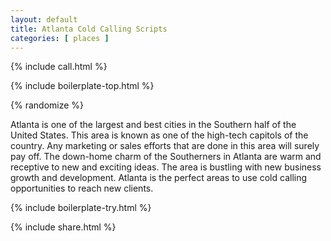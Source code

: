 ```yaml
---
layout: default
title: Atlanta Cold Calling Scripts
categories: [ places ]
---
```


{% include call.html %}

{% include boilerplate-top.html %}


{% randomize %}

Atlanta is one of the largest and best cities in the Southern half of the United States. This area is known as one of the high-tech capitols of the country. Any marketing or sales efforts that are done in this area will surely pay off. The down-home charm of the Southerners in Atlanta are warm and receptive to new and exciting ideas. The area is bustling with new business growth and development. Atlanta is the perfect areas to use cold calling opportunities to reach new clients.

{% include boilerplate-try.html %}

{% include share.html %}
